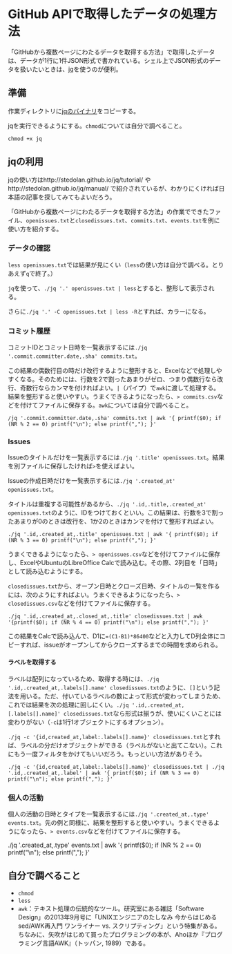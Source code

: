 # GitHub APIで取得したデータの処理方法

「GitHubから複数ページにわたるデータを取得する方法」で取得したデータは、データが1行に1件JSON形式で書かれている。シェル上でJSON形式のデータを扱いたいときは、[jq](http://stedolan.github.io/jq/tutorial/)を使うのが便利。

## 準備

作業ディレクトリに[jqのバイナリ](http://stedolan.github.io/jq/download/linux32/jq)をコピーする。

jqを実行できるようにする。`chmod`については自分で調べること。

```
chmod +x jq
```

## jqの利用

jqの使い方はhttp://stedolan.github.io/jq/tutorial/ やhttp://stedolan.github.io/jq/manual/ で紹介されているが、わかりにくければ日本語の記事を探してみてもよいだろう。

「GitHubから複数ページにわたるデータを取得する方法」の作業でできたファイル、`openissues.txt`と`closedissues.txt`、`commits.txt`、`events.txt`を例に使い方を紹介する。

### データの確認

`less openissues.txt`では結果が見にくい（`less`の使い方は自分で調べる。とりあえず`q`で終了。）

`jq`を使って、`./jq '.' openissues.txt | less`とすると、整形して表示される。

さらに`./jq '.' -C openissues.txt | less -R`とすれば、カラーになる。

### コミット履歴

コミットIDとコミット日時を一覧表示するには`./jq '.commit.committer.date,.sha' commits.txt`。

この結果の偶数行目の時だけ改行するように整形すると、Excelなどで処理しやすくなる。そのためには、行数を2で割ったあまりがゼロ、つまり偶数行なら改行、奇数行ならカンマを付ければよい。`|`（パイプ）で`awk`に渡して処理する。結果を整形すると使いやすい。うまくできるようになったら、`> commits.csv`などを付けてファイルに保存する。`awk`については自分で調べること。

```.
/jq '.commit.committer.date,.sha' commits.txt | awk '{ printf($0); if (NR % 2 == 0) printf("\n"); else printf(","); }'
```

### Issues

Issueのタイトルだけを一覧表示するには`./jq '.title' openissues.txt`。結果を別ファイルに保存したければ`>`を使えばよい。

Issueの作成日時だけを一覧表示するには`./jq '.created_at' openissues.txt`。

タイトルは重複する可能性があるから、`./jq '.id,.title,.created_at' openissues.txt`のように、IDをつけておくといい。この結果は、行数を3で割ったあまりが0のときは改行を、1か2のときはカンマを付けて整形すればよい。

```
./jq '.id,.created_at,.title' openissues.txt | awk '{ printf($0); if (NR % 3 == 0) printf("\n"); else printf(","); }'
```

うまくできるようになったら、`> openissues.csv`などを付けてファイルに保存し、ExcelやUbuntuのLibreOffice Calcで読み込む。その際、2列目を「日時」として読み込むようにする。

`closedissues.txt`から、オープン日時とクローズ日時、タイトルの一覧を作るには、次のようにすればよい。うまくできるようになったら、`> closedissues.csv`などを付けてファイルに保存する。

```
./jq '.id,.created_at,.closed_at,.title' closedissues.txt | awk '{printf($0); if (NR % 4 == 0) printf("\n"); else printf(","); }'
```

この結果をCalcで読み込んで、D1に`=(C1-B1)*86400`などと入力してD列全体にコピーすれば、issueがオープンしてからクローズするまでの時間を求められる。

#### ラベルを取得する

ラベルは配列になっているため、取得する時には、`./jq '.id,.created_at,.labels[].name' closedissues.txt`のように、`[]`という記法を用いる。ただ、付いているラベルの数によって形式が変わってしまうため、これでは結果を次の処理に回しにくい。`./jq '.id,.created_at,[.labels[].name]' closedissues.txt`なら形式は揃うが、使いにくいことには変わりがない（`-c`は1行1オブジェクトにするオプション）。

`./jq -c '{id,created_at,label:.labels[].name}' closedissues.txt`とすれば、ラベルの分だけオブジェクトができる（ラベルがないと出てこない）。これにもう一度フィルタをかけてもいいだろう。もっといい方法がありそう。

```
./jq -c '{id,created_at,label:.labels[].name}' closedissues.txt | ./jq '.id,.created_at,.label' | awk '{ printf($0); if (NR % 3 == 0) printf("\n"); else printf(","); }'
```

### 個人の活動

個人の活動の日時とタイプを一覧表示するには`./jq '.created_at,.type' events.txt`。先の例と同様に、結果を整形すると使いやすい。うまくできるようになったら、`> events.csv`などを付けてファイルに保存する。

./jq '.created_at,.type' events.txt | awk '{ printf($0); if (NR % 2 == 0) printf("\n"); else printf(","); }'


## 自分で調べること

* `chmod`
* `less`
* `awk`：テキスト処理の伝統的なツール。研究室にある雑誌「Software Design」の2013年9月号に「UNIXエンジニアのたしなみ 今からはじめるsed/AWK再入門 ワンライナー vs. スクリプティング」という特集がある。ちなみに、矢吹がはじめて買ったプログラミングの本が、Ahoほか『プログラミング言語AWK』（トッパン, 1989）である。
